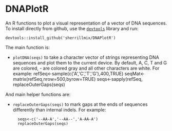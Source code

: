 # DNAPlotR
An R functions to plot a visual representation of a vector of DNA sequences. To install directly from github, use the [<code>devtools</code>](https://github.com/hadley/devtools) library and run:
```
devtools::install_github('sherrillmix/DNAPlotR')
```

The main function is:
* <code>plotDNA(seqs)</code> to take a character vector of strings representing DNA sequences and plot them to the current device. By default, A, C, T and G are colored, - are colored gray and all other characters are white. For example:
        refSeq<-sample(c('A','C','T','G'),400,TRUE)
		  seqMat<-matrix(refSeq,nrow=500,byrow=TRUE)
		  seqs<-sapply(refSeq,
        replaceOuterGaps(seqs)


And main helper functions are:
* <code>replaceOuterGaps(seqs)</code> to mark gaps at the ends of sequences differently than internal indels.  For example:

        seqs<-c('--AA-A','--AA--','A-AA-A')
        replaceOuterGaps(seqs)



